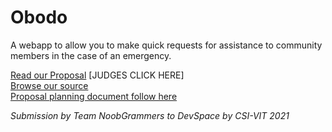 # Obodo

A webapp to allow you to make quick requests for assistance to community members in the case of an emergency.

[Read our Proposal](https://github.com/shantaram3013/obodo/blob/main/PROPOSAL.md) \[JUDGES CLICK HERE]  
[Browse our source](https://github.com/shantaram3013/obodo/tree/main)\
[Proposal planning document follow here](https://docs.google.com/document/d/1dv0Dlbko9lP-V1GJwfDG5g0bpbY_b5H119STeWM030U/edit?usp=sharing)

_Submission by Team NoobGrammers to DevSpace by CSI-VIT 2021_
